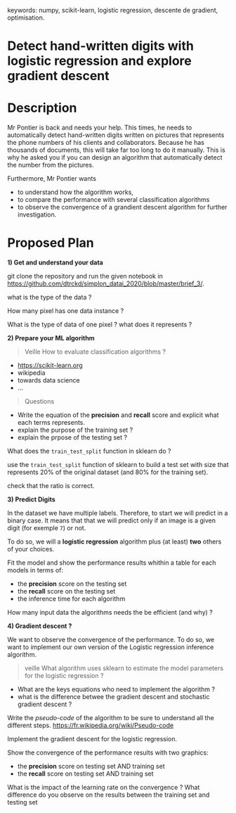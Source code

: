 
keywords: numpy, scikit-learn, logistic regression, descente de gradient, optimisation.

# Detect hand-written digits with logistic regression and explore gradient descent

# Description

Mr Pontier is back and needs your help. This times, he needs to automatically detect hand-written digits written on pictures that represents the phone numbers of his clients and collaborators.
Because he has thousands of documents, this will take far too long to do it manually. This is why he asked you if you can design an algorithm that automatically detect the number from the pictures.

Furthermore, Mr Pontier wants
* to understand how the algorithm works,
* to compare the performance with several classification algorithms 
* to observe the convergence of a grandient descent algorithm for further investigation.


# Proposed Plan

**1) Get and understand your data**

git clone the repository and run the given notebook in https://github.com/dtrckd/simplon_datai_2020/blob/master/brief_3/.

what is the type of the data ?

How many pixel has one data instance ?

What is the type of data of one pixel ? what does it represents ?


**2) Prepare your ML algorithm**

> Veille
How to evaluate classification algorithms ?
* https://scikit-learn.org
* wikipedia
* towards data science
* ...

> Questions
* Write the equation of the **precision** and **recall** score and explicit what each terms represents.
* explain the purpose of the training set ?
* explain the prpose of the testing set ?
<!--* the randomization of the data ?-->


What does the `train_test_split` function in sklearn do ?

use the `train_test_split` function of sklearn to build a test set with size that represents 20% of the original dataset (and 80% for the training set).

check that the ratio is correct.

**3) Predict Digits**

In the dataset we have multiple labels. Therefore, to start we will predict in a binary case. It means that that we will predict only if an image is a given digit (for exemple `7`) or not.

To do so, we will a **logistic regression** algorithm plus (at least) **two** others of your choices. 

Fit the model and show the performance results whithin a table for each models in terms of:
* the **precision** score on the testing set 
* the **recall** score on the testing set
* the inference time for each algorithm

How many input data the algorithms needs the be efficient (and why) ? 

**4) Gradient descent ?**

We want to observe the convergence of the performance.
To do so, we want to implement our own version of the Logistic regression inference algorithm.

> veille
What algorithm uses sklearn to estimate the model parameters for the logistic regression ?
* What are the keys equations who need to implement the algorithm ?
* what is the difference betwee the gradient descent and stochastic gradient descent ?

Write the *pseudo-code* of the algorithm to be sure to understand all the different steps.
https://fr.wikipedia.org/wiki/Pseudo-code

Implement the gradient descent for the logistic regression.


Show the convergence of the performance results with two graphics:
* the **precision** score on testing set AND training set 
* the **recall** score on testing set AND training set 


What is the impact of the learning rate on the convergence ?
What difference do you observe on the results between the training set and testing set
